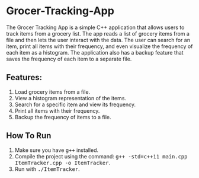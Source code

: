 # Grocer-Tracking-App
The Grocer Tracking App is a simple C++ application that allows users to track items from a grocery list. The app reads a list of grocery items from a file and then lets the user interact with the data. The user can search for an item, print all items with their frequency, and even visualize the frequency of each item as a histogram. The application also has a backup feature that saves the frequency of each item to a separate file.

<h2>Features:</h2>
<p><ol>
<li>Load grocery items from a file.</li>
<li>View a histogram representation of the items.</li>
<li>Search for a specific item and view its frequency.</li>
<li>Print all items with their frequency.</li>
<li>Backup the frequency of items to a file.</li>
</ol></p>

<h2>How To Run</h2>
<p><ol>
  <li>Make sure you have <tt>g++</tt> installed.</li>
  <li>Compile the project using the command:
  <tt>g++ -std=c++11 main.cpp ItemTracker.cpp -o ItemTracker</tt>.</li>
  <li>Run with <tt>./ItemTracker</tt>.</li>
</ol></p>
